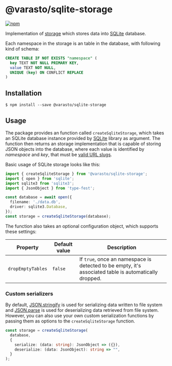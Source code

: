 # @varasto/sqlite-storage

[![npm][npm-image]][npm-url]

Implementation of [storage] which stores data into [SQLite] database.

Each namespace in the storage is an table in the database, with following kind
of schema:

```SQL
CREATE TABLE IF NOT EXISTS "namespace" (
  key TEXT NOT NULL PRIMARY KEY,
  value TEXT NOT NULL,
  UNIQUE (key) ON CONFLICT REPLACE
)
```

[npm-image]: https://img.shields.io/npm/v/@varasto/sqlite-storage.svg
[npm-url]: https://npmjs.org/package/@varasto/sqlite-storage
[storage]: https://www.npmjs.com/package/@varasto/storage
[sqlite]: https://www.sqlite.org/

## Installation

```shell
$ npm install --save @varasto/sqlite-storage
```

## Usage

The package provides an function called `createSqliteStorage`, which takes an
SQLite database instance provided by [SQLite](node-sqlite) library as argument.
The function then returns an storage implementation that is capable of storing
JSON objects into the database, where each value is identified by _namespace_
and _key_, that must be [valid URL slugs].

[node-sqlite]: https://github.com/kriasoft/node-sqlite
[valid url slugs]: https://ihateregex.io/expr/url-slug/

Basic usage of SQLite storage looks like this:

```TypeScript
import { createSqliteStorage } from '@varasto/sqlite-storage';
import { open } from 'sqlite';
import sqlite3 from 'sqlite3';
import { JsonObject } from 'type-fest';

const database = await open({
  filename: './data.db',
  driver: sqlite3.Database,
});
const storage = createSqliteStorage(database);
```

The function also takes an optional configuration object, which supports these
settings:

| Property          | Default value | Description                                                                                           |
| ----------------- | ------------- | ----------------------------------------------------------------------------------------------------- |
| `dropEmptyTables` | `false`       | If `true`, once an namespace is detected to be empty, it's associated table is automatically dropped. |

### Custom serializers

By default, [JSON.stringify] is used for serializing data written to file
system and [JSON.parse] is used for deserializing data retrieved from file
system. However, you can also use your own custom serialization functions
by passing them as options to the `createSqliteStorage` function.

[json.stringify]: https://developer.mozilla.org/en-US/docs/Web/JavaScript/Reference/Global_Objects/JSON/stringify
[json.parse]: https://developer.mozilla.org/en-US/docs/Web/JavaScript/Reference/Global_Objects/JSON/parse

```TypeScript
const storage = createSqliteStorage(
  database,
  {
    serialize: (data: string): JsonObject => ({}),
    deserialize: (data: JsonObject): string => "",
  }
);
```
